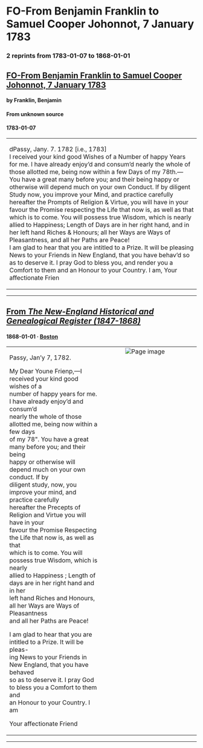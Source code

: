 
# FO-From Benjamin Franklin to Samuel Cooper Johonnot, 7 January 1783

### 2 reprints from 1783-01-07 to 1868-01-01

## [FO-From Benjamin Franklin to Samuel Cooper Johonnot, 7 January 1783](https://founders.archives.gov/documents/Franklin/01-38-02-0420)

#### by Franklin, Benjamin

#### From unknown source

#### 1783-01-07

<table style="width: 100%;"><tr><td style="width: 50%">

dPassy, Jany. 7. 1782 [i.e., 1783]  
I received your kind good Wishes of a Number of happy Years for me. I have already enjoy’d and consum’d nearly the whole of those allotted me, being now within a few Days of my 78th.— You have a great many before you; and their being happy or otherwise will depend much on your own Conduct. If by diligent Study now, you improve your Mind, and practice carefully hereafter the Prompts of Religion &amp; Virtue, you will have in your favour the Promise respecting the Life that now is, as well as that which is to come. You will possess true Wisdom, which is nearly allied to Happiness; Length of Days are in her right hand, and in her left hand Riches &amp; Honours; all her Ways are Ways of Pleasantness, and all her Paths are Peace!  
I am glad to hear that you are intitled to a Prize. It will be pleasing News to your Friends in New England, that you have behav’d so as to deserve it. I pray God to bless you, and render you a Comfort to them and an Honour to your Country. I am, Your affectionate Frien
</td></tr></table>

---

## [From _The New-England Historical and Genealogical Register (1847-1868)_](https://archive.org/details/sim_new-england-historical-and-genealogical-register_1868-01_22_1/page/n12/mode/1up?view=theater)

#### 1868-01-01 &middot; [Boston](http://dbpedia.org/resource/Boston)

<table style="width: 100%;"><tr><td style="width: 50%">

  
Passy, Jan’y 7, 1782.  
  
My Dear Youne Frienp,—I received your kind good wishes of a  
number of happy years for me. I have already enjoy’d and consum’d  
nearly the whole of those allotted me, being now within a few days  
of my 78&quot;. You have a great many before you; and their being  
happy or otherwise will depend much on your own conduct. If by  
diligent study, now, you improve your mind, and practice carefully  
hereafter the Precepts of Religion and Virtue you will have in your  
favour the Promise Respecting the Life that now is, as well as that  
which is to come. You will possess true Wisdom, which is nearly  
allied to Happiness ; Length of days are in her right hand and in her  
left hand Riches and Honours, all her Ways are Ways of Pleasantness  
and all her Paths are Peace!  
  
I am glad to hear that you are intitled to a Prize. It will be pleas-  
ing News to your Friends in New England, that you have behaved  
so as to deserve it. I pray God to bless you a Comfort to them and  
an Honour to your Country. I am  
  
Your affectionate Friend
</td><td style="width: 50%; max-height: 75%; margin: auto; display: block;">
<img alt="Page image" src="https://iiif.archive.org/iiif/sim_new-england-historical-and-genealogical-register_1868-01_22_1&#0036;12/pct:12.027833,47.169811,70.526839,24.557783/600,/0/default.jpg"/>
</td>
</tr></table>

---

